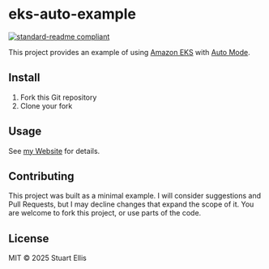<!--
SPDX-FileCopyrightText: 2025-present Stuart Ellis <stuart@stuartellis.name>

SPDX-License-Identifier: MIT
-->

# eks-auto-example

[![standard-readme compliant](https://img.shields.io/badge/readme%20style-standard-brightgreen.svg?style=flat-square)](https://github.com/RichardLitt/standard-readme)

This project provides an example of using [Amazon EKS](https://docs.aws.amazon.com/eks/) with [Auto Mode](https://docs.aws.amazon.com/eks/latest/userguide/automode.html).

## Install

1. Fork this Git repository
2. Clone your fork

## Usage

See [my Website](https://www.stuartellis.name/articles/eks-auto-mode/) for details.

## Contributing

This project was built as a minimal example. I will consider suggestions and Pull Requests, but I may decline changes that expand the scope of it. You are welcome to fork this project, or use parts of the code.

## License

MIT © 2025 Stuart Ellis
